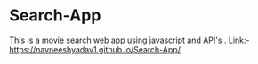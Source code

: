 # Search-App
This is a movie search web app using javascript and API's .
Link:- https://navneeshyadav1.github.io/Search-App/
